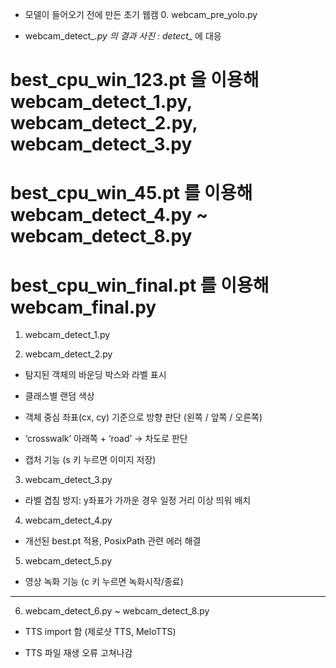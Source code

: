 - 모델이 들어오기 전에 만든 초기 웹캠 0. webcam_pre_yolo.py 

- webcam_detect_*.py 의 결과 사진 : detect_* 에 대응 

# best_cpu_win_123.pt 을 이용해 webcam_detect_1.py, webcam_detect_2.py,  webcam_detect_3.py 
# best_cpu_win_45.pt 를 이용해 webcam_detect_4.py ~ webcam_detect_8.py
# best_cpu_win_final.pt 를 이용해 webcam_final.py

1. webcam_detect_1.py 

2. webcam_detect_2.py 

- 탐지된 객체의 바운딩 박스와 라벨 표시

- 클래스별 랜덤 색상

- 객체 중심 좌표(cx, cy) 기준으로 방향 판단 (왼쪽 / 앞쪽 / 오른쪽)

- ‘crosswalk’ 아래쪽 + ‘road’ → 차도로 판단

- 캡처 기능 (s 키 누르면 이미지 저장)

3. webcam_detect_3.py 

- 라벨 겹침 방지: y좌표가 가까운 경우 일정 거리 이상 띄워 배치

4. webcam_detect_4.py 

- 개선된 best.pt 적용, PosixPath 관련 에러 해결
  
5. webcam_detect_5.py

- 영상 녹화 기능 (c 키 누르면 녹화시작/종료)

----------------------------------------------------------------------------

6. webcam_detect_6.py ~ webcam_detect_8.py

- TTS import 함 (제로샷 TTS, MeloTTS)

- TTS 파일 재생 오류 고쳐나감




